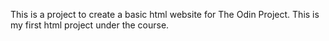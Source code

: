 This is a project to create a basic html website for The Odin Project. This is my first html project under the course. 

